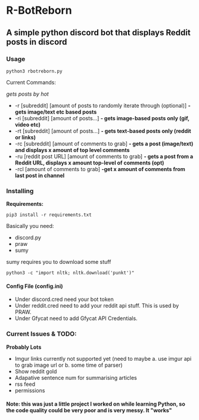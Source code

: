 # R-BotReborn
## A simple python discord bot that displays Reddit posts in discord

### Usage

`python3 rbotreborn.py`

Current Commands:

*gets posts by hot*
* -r [subreddit] [amount of posts to randomly iterate through (optional)] **- gets image/text etc based posts**
* -ri [subreddit] [amount of posts...] **- gets image-based posts only (gif, video etc)**
* -rt [subreddit] [amount of posts...] **- gets text-based posts only (reddit or links)**
* -rc [subreddit] [amount of comments to grab] **- gets a post (image/text) and displays x amount of top level comments**
* -ru [reddit post URL] [amount of comments to grab] **- gets a post from a Reddit URL, displays x amount top-level of comments (opt)**
* -rcl [amount of comments to grab] **-get x amount of comments from last post in channel**
### Installing

**Requirements:**

`pip3 install -r requirements.txt`

Basically you need:
* discord.py
* praw
* sumy

sumy requires you to download some stuff

`python3 -c "import nltk; nltk.download('punkt')"`


#### Config File (config.ini)

* Under discord.cred need your bot token
* Under reddit.cred need to add your reddit api stuff. This is used by PRAW.
* Under Gfycat need to add Gfycat API Credentials. 

### Current Issues & TODO:

**Probably Lots**
* Imgur links currently not supported yet (need to maybe a. use imgur api to grab image url or b. some time of parser)
* Show reddit gold
* Adapative sentence num for summarising articles
* rss feed
* permissions
#### Note: this was just a little project I worked on while learning Python, so the code quality could be very poor and is very messy. It "works"
